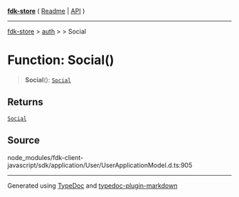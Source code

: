 [**fdk-store**](../../../README.md) ( [Readme](../../../README.md) \| [API](../../../API.md) )

---

[fdk-store](../../../API.md) > [auth](../../README.md) > [<internal>](../README.md) > Social

# Function: Social()

> **Social**(): [`Social`](../type-aliases/type-alias.Social.md)

## Returns

[`Social`](../type-aliases/type-alias.Social.md)

## Source

node_modules/fdk-client-javascript/sdk/application/User/UserApplicationModel.d.ts:905

---

Generated using [TypeDoc](https://typedoc.org/) and [typedoc-plugin-markdown](https://www.npmjs.com/package/typedoc-plugin-markdown)
